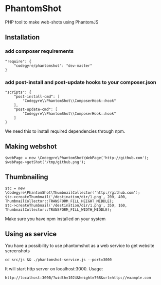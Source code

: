 # PhantomShot

PHP tool to make web-shots using PhantomJS

## Installation

### add composer requirements

    "require": {
        "codegyre/phantomshot": "dev-master"
    }


### add post-install and post-update hooks to your composer.json

    "scripts": {
        "post-install-cmd": [
            "Codegyre\\PhantomShot\\ComposerHook::hook"
        ],
        "post-update-cmd": [
            "Codegyre\\PhantomShot\\ComposerHook::hook"
        ]
    }

We need this to install required dependencies through npm.

## Making webshot

    $webPage = new \Codegyre\PhantomShot\WebPage('http://github.com');
    $webPage->getShot('/tmp/github.png');

## Thumbnailing

    $tc = new \Codegyre\PhantomShot\ThumbnailCollector('http://github.com');
    $tc->createThumbnail('/destination/dir/1.png', 200, 400, ThumbnailCollector::TRANSFORM_FILL_HEIGHT_MIDDLE);
    $tc->createThumbnail('/destination/dir/1.png', 350, 160, ThumbnailCollector::TRANSFORM_FILL_WIDTH_MIDDLE);

Make sure you have npm installed on your system

## Using as service

You have a possibility to use phantomshot as a web service to get website screenshots

    cd src/js && ./phantomshot-service.js --port=3000

It will start http server on localhost:3000. Usage:

    http://localhost:3000/?width=1024&height=768&url=http://example.com






